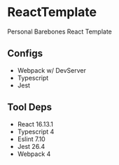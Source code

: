 # ReactTemplate
Personal Barebones React Template

## Configs
* Webpack w/ DevServer
* Typescript 
* Jest

## Tool Deps
* React 16.13.1
* Typescript 4
* Eslint 7.10
* Jest 26.4
* Webpack 4
